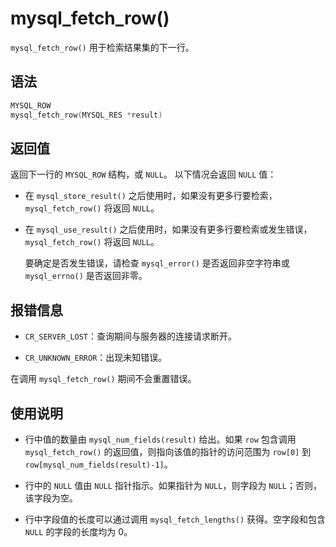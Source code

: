 mysql_fetch_row() 
======================================

`mysql_fetch_row()` 用于检索结果集的下一行。

语法 
-----------------------

```c
MYSQL_ROW
mysql_fetch_row(MYSQL_RES *result)
```



返回值 
------------------------

返回下一行的 `MYSQL_ROW` 结构，或 `NULL`。
以下情况会返回 `NULL` 值：

* 在 `mysql_store_result()` 之后使用时，如果没有更多行要检索，`mysql_fetch_row()` 将返回 `NULL`。

  

* 在 `mysql_use_result()` 之后使用时，如果没有更多行要检索或发生错误，`mysql_fetch_row()` 将返回 `NULL`。

  要确定是否发生错误，请检查 `mysql_error()` 是否返回非空字符串或 `mysql_errno()` 是否返回非零。
  




报错信息 
-------------------------

* `CR_SERVER_LOST`：查询期间与服务器的连接请求断开。

  

* `CR_UNKNOWN_ERROR`：出现未知错误。

  




在调用 `mysql_fetch_row()` 期间不会重置错误。

使用说明 
-------------------------

* 行中值的数量由 `mysql_num_fields(result)` 给出。如果 `row` 包含调用 `mysql_fetch_row()` 的返回值，则指向该值的指针的访问范围为 `row[0]` 到 `row[mysql_num_fields(result)-1]`。

  

* 行中的 `NULL` 值由 `NULL` 指针指示。如果指针为 `NULL`，则字段为 `NULL`；否则，该字段为空。

  

* 行中字段值的长度可以通过调用 `mysql_fetch_lengths()` 获得。空字段和包含 `NULL` 的字段的长度均为 0。

  



